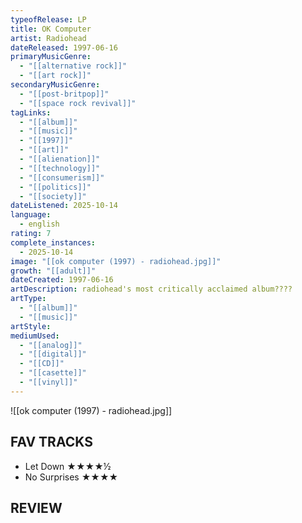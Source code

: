 ```yaml
---
typeofRelease: LP
title: OK Computer
artist: Radiohead
dateReleased: 1997-06-16
primaryMusicGenre:
  - "[[alternative rock]]"
  - "[[art rock]]"
secondaryMusicGenre:
  - "[[post-britpop]]"
  - "[[space rock revival]]"
tagLinks:
  - "[[album]]"
  - "[[music]]"
  - "[[1997]]"
  - "[[art]]"
  - "[[alienation]]"
  - "[[technology]]"
  - "[[consumerism]]"
  - "[[politics]]"
  - "[[society]]"
dateListened: 2025-10-14
language:
  - english
rating: 7
complete_instances:
  - 2025-10-14
image: "[[ok computer (1997) - radiohead.jpg]]"
growth: "[[adult]]"
dateCreated: 1997-06-16
artDescription: radiohead's most critically acclaimed album????
artType:
  - "[[album]]"
  - "[[music]]"
artStyle:
mediumUsed:
  - "[[analog]]"
  - "[[digital]]"
  - "[[CD]]"
  - "[[casette]]"
  - "[[vinyl]]"
---
```

![[ok computer (1997) - radiohead.jpg]]
## FAV TRACKS

- Let Down ★★★★½
- No Surprises ★★★★
## REVIEW

